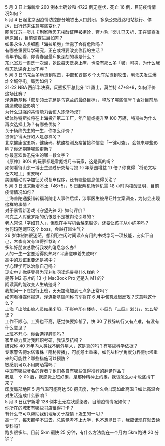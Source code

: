 5 月 3 日上海新增 260 例本土确诊和 4722 例无症状，死亡 16 例，目前疫情情况如何？  
5 月 4 日起北京因疫情防控部分地铁出入口封闭，多条公交线路甩站绕行、停运，出行还需注意哪些变化？  
网传江苏一婴儿卡到喉咙因无核酸证明被拒诊，官方称「婴儿已夭折，正在调查准确原因」，目前调查进展如何？  
如果永生人类细胞「海拉细胞」泄露了会有危险吗？  
有哪些重要科学研究，正在或将要改变你我的生活？  
青年节回看，你青春里最印象深刻的事是什么？  
东北室友一周洗一次澡，她说每天洗身上痒，也没有那么多「皴」可搓，为什么我每天洗澡身上也不痒？  
5 月 3 日乌克兰多地遭到攻击，中部和西部 6 个火车站遭到攻击，利沃夫发生爆炸全城停电，局势如何？  
21-22 NBA 西部半决赛，灰熊扳平总比分 1:1 勇士，莫兰特 47+8+8，如何评价这场比赛？  
泽连斯基称「恢复领土完整是乌克兰的最终目标」，释放了哪些信号？会对目前局势造成哪些影响？  
为什么过强的共情能力会使人逐渐冷漠?  
媒体称特斯拉将在上海投产第二工厂，年产能或提升至 100 万辆，特斯拉为什么再次选择上海？有哪些优势？  
关于杨绛先生的一生，你怎么评价？  
被保护得太好的人是怎样的？  
北京健康宝更新，健康码、核酸检测及疫苗接种信息「一键可查」，会带来哪些影响？你还期待哪些更新？  
你最喜欢鲁迅先生的哪一段文字？  
《原神》80% 的玩家都是零氪或月卡玩家，这是真的吗？  
如何看待山东一博士生通过研究帮亏损 10 年茶园增益 10 倍？你觉得「将论文写在大地上」重要吗?  
美国启动对华加征关税复审程序，还有哪些信息值得关注？  
5 月 3 日北京新增本土「46+5」，5 日起两机场登机需 48 小时内核酸证明，目前疫情情况如何？  
上海普陀通报错转福利院老人事件后续，涉事医生被吊证并立案调查，为何会出现这样的事情？  
对于暴雪新游戏《守望先锋 2》如何评价？  
乌克兰人对俄罗斯的仇恨是不是被舆论引导的？  
老人常说「字如其人」，但现在手写机会越来越少，还要让孩子从小练字吗？  
为何玛莲妮亚这个 boss，会越打越生气？  
26 岁体制内很迷茫，想利用空闲时间读点有用的书或学习一项技能，充实下自己，大家有没有值得推荐的？  
多年好朋友总敷衍我发的消息怎么办?  
人的一生一定要活得炙热吗? 平庸意味着失败吗?  
高中的友谊重要还是初中？  
学心理学可以治愈自己吗？  
现实中让你感受最为深刻的阅读场景是什么样的？  
是等 M2 芯片的 13 寸 MacBook Pro 还是入 M1 的?  
阅读真的能改变人生轨迹吗？  
我想问一下在银行上班，天天加班加到七点多正常吗？  
如何看待媒体报道，泽连斯基顾问称乌军将在 6 月中旬前发起反攻？这意味这什么？  
上海「出院出舱人员如果复阳，不影响所在楼栋、小区的『三区』划分」，怎么解读？  
工作不顺心，工资也不高，感觉快要抑郁了，快 30 了裸辞转行又有点难，有没有什么意见？  
上班不开心，你会选择辞职吗？  
家里极力反对我辞职考研，我该反抗吗？  
研究称 40 万年内人类找不到外星人，这是真的吗？有哪些科学依据？  
专家警告德尔塔毒株「隐秘传播」，可能卷土重来，如何从科学角度分析德尔塔重来的可能性？哪些措施可以预防？  
敏感肌可以不用防晒霜吗？  
中国有哪些著名的译者？他们各自有哪些值得推荐的翻译作品？  
我是一个 00 后，我感觉上班好累，是那种精神上的累，我该怎么办才能坚持下来？  
印度局部地区 5 月气温可能高达 50 摄氏度，为什么会出现如此高温？如此高温会对生活造成什么影响？  
5 月 3 日辽宁新增 128 例本土无症状感染者，目前疫情情况如何？  
你所在的城市有哪些书店值得打卡？  
有什么书可以帮助我们理解关于疫情下发生的一切？  
高一了，每天都学不进去，总感觉考不上大学，也不想混日子，我应该现在就去读专科吗?  
跑步很多年，目前 5km 最快 25 分钟，有什么方法能在一个月内 5km 跑进 20 分钟？  
